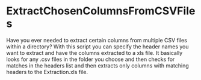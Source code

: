 # ExtractChosenColumnsFromCSVFiles

Have you ever needed to extract certain columns from multiple CSV files within a directory? With this script you can specify the header names you want to extract and have the columns extracted to a xls file. It basically looks for any .csv files in the folder you choose and then checks for matches in the headers list and then extracts only columns with matching headers to the Extraction.xls file.
